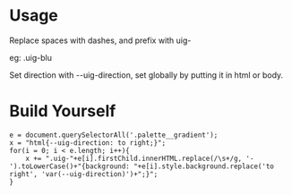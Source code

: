 # Usage
Replace spaces with dashes, and prefix with uig-

eg: .uig-blu

Set direction with --uig-direction, set globally by putting it in html or body.

# Build Yourself

```location.href = 'https://uigradients.com';
e = document.querySelectorAll('.palette__gradient');
x = "html{--uig-direction: to right;}";
for(i = 0; i < e.length; i++){
	x += ".uig-"+e[i].firstChild.innerHTML.replace(/\s+/g, '-').toLowerCase()+"{background: "+e[i].style.background.replace('to right', 'var(--uig-direction)')+";}";
}

